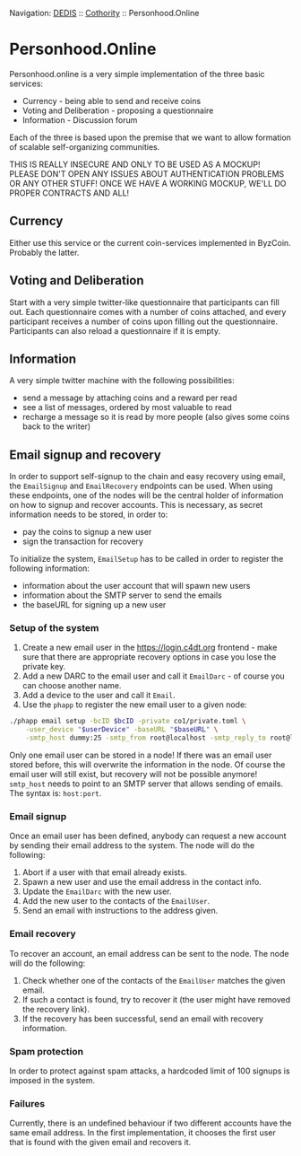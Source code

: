 Navigation: [DEDIS](https://github.com/dedis/doc/tree/master/README.md) ::
[Cothority](https://github.com/dedis/cothority/tree/main/README.md) ::
Personhood.Online

# Personhood.Online

Personhood.online is a very simple implementation of the three basic services:

- Currency - being able to send and receive coins
- Voting and Deliberation - proposing a questionnaire
- Information - Discussion forum

Each of the three is based upon the premise that we want to allow formation
of scalable self-organizing communities.

THIS IS REALLY INSECURE AND ONLY TO BE USED AS A MOCKUP! PLEASE DON'T OPEN
ANY ISSUES ABOUT AUTHENTICATION PROBLEMS OR ANY OTHER STUFF! ONCE WE HAVE A
WORKING MOCKUP, WE'LL DO PROPER CONTRACTS AND ALL!

## Currency

Either use this service or the current coin-services implemented in ByzCoin.
Probably the latter.

## Voting and Deliberation

Start with a very simple twitter-like questionnaire that participants can fill
out. Each questionnaire comes with a number of coins attached, and every
participant receives a number of coins upon filling out the questionnaire.
Participants can also reload a questionnaire if it is empty.

## Information

A very simple twitter machine with the following possibilities:
- send a message by attaching coins and a reward per read
- see a list of messages, ordered by most valuable to read
- recharge a message so it is read by more people (also gives some coins
  back to the writer)

## Email signup and recovery

In order to support self-signup to the chain and easy recovery using email,
the `EmailSignup` and `EmailRecovery` endpoints can be used.
When using these endpoints, one of the nodes will be the central holder of
information on how to signup and recover accounts.
This is necessary, as secret information needs to be stored, in order to:
- pay the coins to signup a new user
- sign the transaction for recovery

To initialize the system, `EmailSetup` has to be called in order to
register the following information:
- information about the user account that will spawn new users
- information about the SMTP server to send the emails
- the baseURL for signing up a new user

### Setup of the system

1. Create a new email user in the https://login.c4dt.org
   frontend - make sure that there are appropriate recovery options in case
   you lose the private key.
2. Add a new DARC to the email user and call it `EmailDarc` - of course you
   can choose another name.
3. Add a device to the user and call it `Email`.
4. Use the `phapp` to register the new email user to a given node:

```bash
./phapp email setup -bcID $bcID -private co1/private.toml \
    -user_device "$userDevice" -baseURL "$baseURL" \
    -smtp_host dummy:25 -smtp_from root@localhost -smtp_reply_to root@localhost
```

Only one email user can be stored in a node!
If there was an email user stored before, this will overwrite the
information in the node.
Of course the email user will still exist, but recovery will not be possible
anymore!
`smtp_host` needs to point to an SMTP server that allows sending of emails.
The syntax is: `host:port`.

### Email signup

Once an email user has been defined, anybody can request a new account by
sending their email address to the system.
The node will do the following:
1. Abort if a user with that email already exists.
2. Spawn a new user and use the email address in the contact info.
3. Update the `EmailDarc` with the new user.
4. Add the new user to the contacts of the `EmailUser`.
5. Send an email with instructions to the address given.

### Email recovery

To recover an account, an email address can be sent to the node.
The node will do the following:
1. Check whether one of the contacts of the `EmailUser` matches the given email.
2. If such a contact is found, try to recover it (the user might have
   removed the recovery link).
3. If the recovery has been successful, send an email with recovery information.

### Spam protection

In order to protect against spam attacks, a hardcoded limit of 100 signups
is imposed in the system.

### Failures

Currently, there is an undefined behaviour if two different accounts have the
same email address. In the first implementation, it chooses the first user
that is found with the given email and recovers it.
